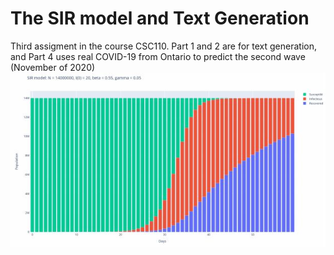 # The SIR model and Text Generation
 Third assigment in the course CSC110. Part 1 and 2 are for text generation, and Part 4 uses real COVID-19 from Ontario to predict the second wave (November of 2020)
![SIR Model](https://github.com/Girish-sujethan/The-SIR-model-and-Text-Generation/blob/main/as3_image.JPG)
